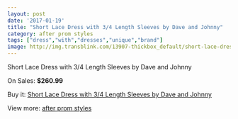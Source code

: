 ```yaml
---
layout: post
date: '2017-01-19'
title: "Short Lace Dress with 3/4 Length Sleeves by Dave and Johnny"
category: after prom styles
tags: ["dress","with","dresses","unique","brand"]
image: http://img.transblink.com/13907-thickbox_default/short-lace-dress-with-3-4-length-sleeves-by-dave-and-johnny.jpg
---
```

Short Lace Dress with 3/4 Length Sleeves by Dave and Johnny

On Sales: **$260.99**
<a href="https://www.transblink.com/en/after-prom-styles/4453-short-lace-dress-with-3-4-length-sleeves-by-dave-and-johnny.html"><amp-img layout="responsive" width="600" height="600" src="//img.transblink.com/13907-thickbox_default/short-lace-dress-with-3-4-length-sleeves-by-dave-and-johnny.jpg" alt="Short Lace Dress with 3/4 Length Sleeves by Dave and Johnny 0" /></a>
<a href="https://www.transblink.com/en/after-prom-styles/4453-short-lace-dress-with-3-4-length-sleeves-by-dave-and-johnny.html"><amp-img layout="responsive" width="600" height="600" src="//img.transblink.com/13909-thickbox_default/short-lace-dress-with-3-4-length-sleeves-by-dave-and-johnny.jpg" alt="Short Lace Dress with 3/4 Length Sleeves by Dave and Johnny 1" /></a>
<a href="https://www.transblink.com/en/after-prom-styles/4453-short-lace-dress-with-3-4-length-sleeves-by-dave-and-johnny.html"><amp-img layout="responsive" width="600" height="600" src="//img.transblink.com/13908-thickbox_default/short-lace-dress-with-3-4-length-sleeves-by-dave-and-johnny.jpg" alt="Short Lace Dress with 3/4 Length Sleeves by Dave and Johnny 2" /></a>

Buy it: [Short Lace Dress with 3/4 Length Sleeves by Dave and Johnny](https://www.transblink.com/en/after-prom-styles/4453-short-lace-dress-with-3-4-length-sleeves-by-dave-and-johnny.html "Short Lace Dress with 3/4 Length Sleeves by Dave and Johnny")

View more: [after prom styles](https://www.transblink.com/en/55-after-prom-styles "after prom styles")